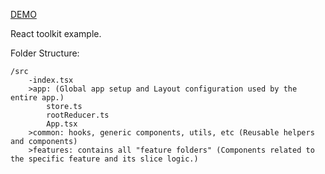 [DEMO](https://rtk-query-simple-example.netlify.app/ "DEMO")

React toolkit example.

Folder Structure:

    /src
        -index.tsx
        >app: (Global app setup and Layout configuration used by the entire app.)
            store.ts
            rootReducer.ts
            App.tsx
        >common: hooks, generic components, utils, etc (Reusable helpers and components)
        >features: contains all "feature folders" (Components related to the specific feature and its slice logic.)
